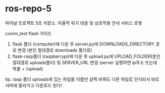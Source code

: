 # ros-repo-5
파이널 프로젝트 5조 저장소. 자율적 위기 대응 및 상호작용 안내 서비스 로봇

comm_test flask 가이드

1. flask 폴더 (computer)에 다운 후 server.py에 DOWNLOADS_DIRECTORY 경로 변경 (본인 절대경로 downloads 폴더로)
2. flask-rasp폴더 (raspberrypi)에 다운 후 upload.py에 UPLOAD_FOLDER(본인 절대경로 uploads폴더) 및 SERVER_URL 변경 (server 실행하면 ip주소 뜨는데 복붙 + /upload)

tip. rasp 폴더 uploads에 있는 파일들 이름만 살짝 바꿔도 다른 파일로 인식되서 바로 서버에 올라가고 다운로드 된다!
